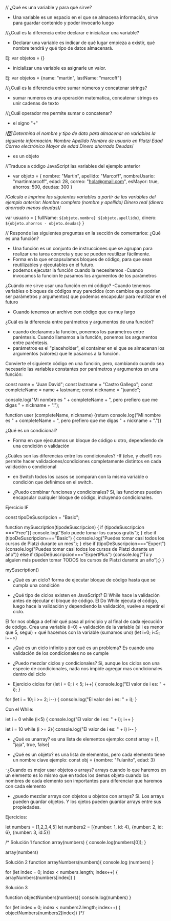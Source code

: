 // ¿Qué es una variable y para qué sirve?

- Una variable es un espacio en el que se almacena información,
  sirve para guardar contenido y poder invocarlo luego

//¿Cuál es la diferencia entre declarar e inicializar una variable?

- Declarar una variable es indicar de qué lugar empieza a existir,
  qué nombre tendrá y qué tipo de datos almacenará.

Ej: var objetos = {}

- inicializar una variable es asignarle un valor.

Ej: var objetos = {name: "martin", lastName: "marcoff"}

//¿Cuál es la diferencia entre sumar números y concatenar strings?

- sumar numeros es una operación matematica,
  concatenar strings es unir cadenas de texto

//¿Cuál operador me permite sumar o concatenar?

- el signo "+"

/_2️⃣ Determina el nombre y tipo de dato para almacenar en variables la siguiente información:
Nombre
Apellido
Nombre de usuario en Platzi
Edad
Correo electrónico
Mayor de edad
Dinero ahorrado
Deudas_/

- es un objeto

//Traduce a código JavaScript las variables del ejemplo anterior

- var objeto = {
  nombre: "Martin",
  apellido: "Marcoff",
  nombreUsario: "martinmarcoff",
  edad: 28,
  correo: "hola@gmail.com",
  esMayor: true,
  ahorros: 500,
  deudas: 300
  }

/_Calcula e imprime las siguientes variables a partir de las variables del ejemplo anterior:
Nombre completo (nombre y apellido)
Dinero real (dinero ahorrado menos deudas)_/

var usuario = {
fullName: `${objeto.nombre} ${objeto.apellido}`,
dinero: `${objeto.ahorros - objeto.deudas}`
}

// Responde las siguientes preguntas en la sección de comentarios:
¿Qué es una función?

- Una función es un conjunto de instrucciones que se agrupan
  para realizar una tarea concreta y que se pueden reutilizar fácilmente.
- Forma en la que encapsulamos bloques de código, para que sean reutilizables y ejecutables en el futuro.
- podemos ejecutar la función cuando la necesitemos
  -Cuando invocamos la función le pasamos los argumentos de los parámetros

¿Cuándo me sirve usar una función en mi código?
-Cuando tenemos variables o bloques de códigos muy parecidos (con cambios que podrían ser parámetros y argumentos) que podemos encapsular para reutilizar en el futuro

- Cuando tenemos un archivo con código que es muy largo

¿Cuál es la diferencia entre parámetros y argumentos de una función?

- cuando declaramos la función, ponemos los parámetros entre paréntesis. Cuando llamamos a la función, ponemos los argumentos entre paréntesis.
- parámetros es el "placeholder", el container en el que se almacenan los argumentos (valores) que le pasamos a la función.

Convierte el siguiente código en una función, pero,
cambiando cuando sea necesario las variables constantes por parámetros y argumentos en una función:

const name = "Juan David";
const lastname = "Castro Gallego";
const completeName = name + lastname;
const nickname = "juandc";

console.log("Mi nombre es " + completeName + ", pero prefiero que me digas " + nickname + ".");

function user (completeName, nickname) {return
console.log("Mi nombre es " + completeName + ", pero prefiero que me digas " + nickname + ".")}

¿Qué es un condicional?

- Forma en que ejecutamos un bloque de código u otro, dependiendo de una condición o validación

¿Cuáles son las diferencias entre los condicionales?
-If (else, y elseIf) nos permite hacer validaciones/condiciones completamente distintos en cada validación o condicional

- en Switch todos los casos se comparan con la misma variable o condición que definimos en el switch.

- ¿Puedo combinar funciones y condicionales?
  Si, las funciones pueden encapsular cualquier bloque de código, incluyendo condicionales.

Ejercicio IF

const tipoDeSuscripcion = "Basic";

function mySuscription(tipodeSuscripcion) {
if (tipodeSuscripcion ==="Free"){
console.log("Solo puede tomar los cursos gratis");
}
else if (tipoDeSuscripcion==="Basic") {
console.log("Puedes tomar casi todos los cursos de Platzi durante un mes");
}
else if (tipoDeSuscripcion==="Expert") {console.log("Puedes tomar casi todos los cursos de Platzi durante un año")}
else if (tipoDeSuscripcion==="ExpertPlus") {console.log("Tú y alguien más pueden tomar TODOS los cursos de Platzi durante un año");}
}

mySuscription()

- ¿Qué es un ciclo?
  forma de ejecutar bloque de código hasta que se cumpla una condición

- ¿Qué tipo de ciclos existen en JavaScript?
  El While hace la validación antes de ejecutar el bloque de código. El Do While ejecuta el código, luego hace la validación y dependiendo la validación, vuelve a repetir el ciclo.

El for nos obliga a definir qué pasa al principio y al final de cada ejecución de código.
Crea una variable (i=0) + validación de la variable (si i es menor que 5, seguí) + qué hacemos con la variable (sumamos uno)
(let i=0; i<5; i++>)

- ¿Qué es un ciclo infinito y por qué es un problema?
  Es cuando una validación de los condicionales no se cumple

- ¿Puedo mezclar ciclos y condicionales?
  Si, aunque los ciclos son una especie de condicionales, nada nos impide agregar mas condicionales dentro del ciclo

- Ejercicio ciclos
  for (let i = 0; i < 5; i++) {
  console.log("El valor de i es: " + i);
  }

for (let i = 10; i >= 2; i--) {
console.log("El valor de i es: " + i);
}

Con el While:

let i = 0
while (i<5) {
console.log("El valor de i es: " + i);
i++
}

let i = 10
while (i >= 2){
console.log("El valor de i es: " + i)
i--
}

- ¿Qué es unarray?
  es una lista de elementos
  ejemplo: const array = [1, "jaja", true, false]

- ¿Qué es un objeto?
  es una lista de elementos, pero cada elemento tiene un nombre clave
  ejemplo: const obj = {nombre: "Fulanito", edad: 3}

-¿Cuando es mejor usar objetos o arrays?
arrays cuando lo que haremos en un elemento es lo mismo que en todos los demas
objeto cuando los nombres de cada elemento son importantes para diferenciar que haremos con cada elemento

- ¿puedo mezclar arrays con objetos u objetos con arrays?
  Si. Los arrays pueden guardar objetos. Y los ojetos pueden guardar arrays entre sus propiedades.

Ejercicios:

let numbers = [1,2,3,4,5]
let numbers2 = [{number: 1, id: 4}, {number: 2, id: 6}, {number: 3, id:5}]

/\*
Solución 1
function array(numbers) {
console.log(numbers[0]);
}

array(numbers)

Solución 2
function arrayNumbers(numbers){
console.log (numbers)
}

for (let index = 0; index < numbers.length; index++) {
arrayNumbers(numbers[index])
}

Solución 3

function objectNumbers(numbers){
console.log(numbers)
}

for (let index = 0; index < numbers2.length; index++) {
objectNumbers(numbers2[index])
}\*/
